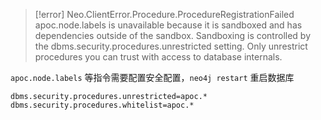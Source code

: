 > [!error] Neo.ClientError.Procedure.ProcedureRegistrationFailed
> apoc.node.labels is unavailable because it is sandboxed and has dependencies outside of the sandbox. Sandboxing is controlled by the dbms.security.procedures.unrestricted setting. Only unrestrict procedures you can trust with access to database internals.

`apoc.node.labels` 等指令需要配置安全配置，`neo4j restart` 重启数据库

```properties title:$NEO4J_HOME/conf/neo4j.conf
dbms.security.procedures.unrestricted=apoc.*
dbms.security.procedures.whitelist=apoc.*
```
